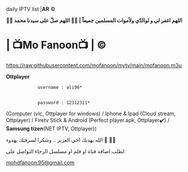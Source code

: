 daily IPTV list  |**AR** ©️

**🤲🤲 اللهم اغفر لي و لوالدّي ولأموات المسلمين جميعاً | 🤲🤲 اللهم صلّ على سيدنا محمد**


# | 📺Mo Fanoon📺 | ©️
https://raw.githubusercontent.com/mofanoon/mytv/main/mofanoon.m3u


**Ottplayer**   


                username : ali96*


                password : 12312311*

(Computer (vlc, Ottplayer for windows) / Iphone & Ipad (Cloud stream, Ottplayer) / Firetv Stick & Android (Perfect player.apk, Ottplayer✔️) / **Samsung tizen**(NET IPTV, Ottplayer)) 

الله يهديك اخي العزيز .. وشكرا لسرقتك بهدوء 🤲 🤣🤣


لطلب اضافة قناة او فلم او مسلسل الرجاء التواصل على:  

mohdfanoon.95@gmail.com
